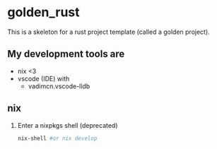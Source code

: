 # golden_rust

This is a skeleton for a rust project template (called a golden project).

## My development tools are
- nix <3
- vscode (IDE) with 
    - vadimcn.vscode-lldb

## nix

1. Enter a nixpkgs shell (deprecated)
   ```bash
   nix-shell #or nix develop
   ```
